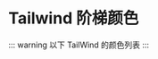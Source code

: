 <script setup>
import AntdList from './components/TailWind.vue'

</script>

# Tailwind 阶梯颜色

::: warning
以下 TailWind 的颜色列表
:::

<AntdList />
